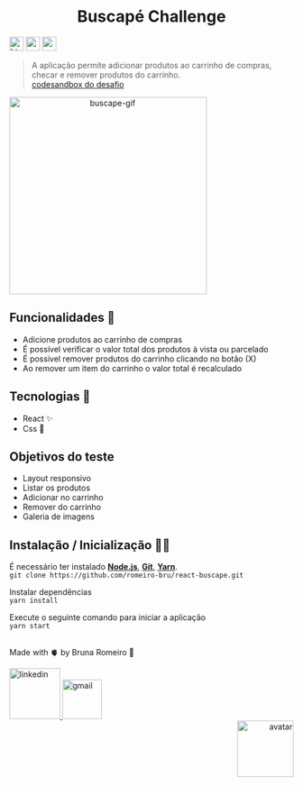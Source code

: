 <h1 align="center">Buscapé Challenge</h1>

<p>
  <img  src="https://img.shields.io/badge/HTML5-E34F26?style=for-the-badge&logo=html5&logoColor=white"  height="25" alt="html">
  <img  src="https://img.shields.io/badge/CSS3-1572B6?style=for-the-badge&logo=css3&logoColor=white"  height="25" alt="css">
  <img  src="https://img.shields.io/badge/React-20232A?style=for-the-badge&logo=react&logoColor=61DAFB"  height="25" alt="react">
</p>

> A aplicação permite adicionar produtos ao carrinho de compras, checar e remover produtos do carrinho.
> <br>
> [codesandbox do desafio](https://codesandbox.io/s/dreamy-water-ndcpv)


<span  align="center">
  <img  src="https://user-images.githubusercontent.com/56081906/141358902-c7868418-5405-4fe3-8766-c47ff6526317.gif"  height="350" alt="buscape-gif">
</span>

## Funcionalidades 👾
* Adicione produtos ao carrinho de compras
* É possível verificar o valor total dos produtos à vista ou parcelado
* É possivel remover produtos do carrinho clicando no botão (X)
* Ao remover um item do carrinho o valor total é recalculado

## Tecnologias :mag_right:
* React :sparkles:
* Css :nail_care:

## Objetivos do teste
* Layout responsivo
* Listar os produtos
* Adicionar no carrinho
* Remover do carrinho
* Galeria de imagens

## Instalação / Inicialização 👨‍🏭

É necessário ter instalado <strong>[Node.js](https://nodejs.org/en/download/)</strong>, 
                           <strong>[Git](https://git-scm.com/downloads)</strong>, 
                           <strong>[Yarn](https://yarnpkg.com/)</strong>.
<br>
```git clone https://github.com/romeiro-bru/react-buscape.git```

Instalar dependências
<br>
```yarn install```

Execute o seguinte comando para iniciar a aplicação 
<br>
```yarn start```
<br>

## 

Made with 🫀 by Bruna Romeiro 🥰

<div align="left">
   <a href="https://www.linkedin.com/in/romeiro-bruna" target="_blank" >
    <img width="90rem" src="https://img.shields.io/badge/LinkedIn-0077B5?style=for-the-badge&logo=linkedin&logoColor=white" alt="linkedin" />
  </a>
   <a href="mailto:bruna.s.romeiro@gmail.com" target="_blank" >
    <img width="70rem" src="https://img.shields.io/badge/Gmail-D14836?style=for-the-badge&logo=gmail&logoColor=white" alt="gmail" />
  </a> 
</div>
<div align="right">
 <img  src="https://user-images.githubusercontent.com/56081906/147680402-8434cd2f-6781-4fbe-9edc-8a2be5fb2b64.png"  height="100" alt="avatar">
</div>


